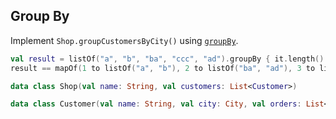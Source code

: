 ## Group By

Implement `Shop.groupCustomersByCity()` using [`groupBy`][1].

```kotlin
val result = listOf("a", "b", "ba", "ccc", "ad").groupBy { it.length() }
result == mapOf(1 to listOf("a", "b"), 2 to listOf("ba", "ad"), 3 to listOf("ccc"))

data class Shop(val name: String, val customers: List<Customer>)

data class Customer(val name: String, val city: City, val orders: List<Order>)
```

[1]: https://kotlinlang.org/api/latest/jvm/stdlib/kotlin.collections/kotlin.-iterable/group-by.html
